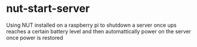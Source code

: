 # nut-start-server
Using NUT installed on a raspberry pi to shutdown a server once ups reaches a certain battery level and then automattically power on the server once power is restored
